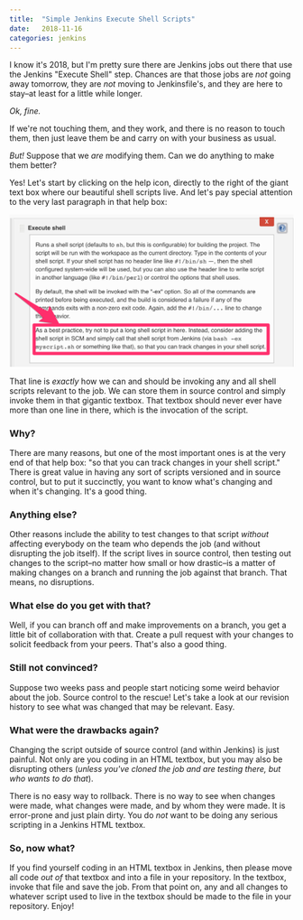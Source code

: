 ```yaml
---
title:  "Simple Jenkins Execute Shell Scripts"
date:   2018-11-16
categories: jenkins
---
```


I know it's 2018, but I'm pretty sure there are Jenkins jobs out there that use
the Jenkins "Execute Shell" step. Chances are that those jobs are _not_ going
away tomorrow, they are _not_ moving to Jenkinsfile's, and they are here to
stay–at least for a little while longer.

_Ok, fine._

If we're not touching them, and they work, and there is no reason to touch
them, then just leave them be and carry on with your business as usual.

_But!_ Suppose that we _are_ modifying them. Can we do anything to make them
better?

Yes! Let's start by clicking on the help icon, directly to the right of the
giant text box where our beautiful shell scripts live. And let's pay special
attention to the very last paragraph in that help box:

![Jenkins Execute Shell Help](/assets/images/jenkins-execute-shell-help.png)

That line is _exactly_ how we can and should be invoking any and all shell
scripts relevant to the job. We can store them in source control and simply
invoke them in that gigantic textbox. That textbox should never ever have more
than one line in there, which is the invocation of the script.

### Why?

There are many reasons, but one of the most important ones is at the very end
of that help box: "so that you can track changes in your shell script." There
is great value in having any sort of scripts versioned and in source control,
but to put it succinctly, you want to know what's changing and when it's
changing. It's a good thing.


### Anything else?

Other reasons include the ability to test changes to that script _without_
affecting everybody on the team who depends the job (and without disrupting the
job itself). If the script lives in source control, then testing out changes to
the script–no matter how small or how drastic–is a matter of making changes on
a branch and running the job against that branch. That means, no disruptions.

### What else do you get with that?

Well, if you can branch off and make improvements on a branch, you get a little
bit of collaboration with that. Create a pull request with your changes to
solicit feedback from your peers. That's also a good thing.

### Still not convinced?

Suppose two weeks pass and people start noticing some weird behavior about the
job. Source control to the rescue! Let's take a look at our revision history to
see what was changed that may be relevant. Easy.

### What were the drawbacks again?

Changing the script outside of source control (and within Jenkins) is just
painful. Not only are you coding in an HTML textbox, but you may also be
disrupting others (_unless you've cloned the job and are testing there, but who
wants to do that_).

There is no easy way to rollback. There is no way to see when changes were
made, what changes were made, and by whom they were made. It is error-prone and
just plain dirty. You do _not_ want to be doing any serious scripting in a
Jenkins HTML textbox.

### So, now what?

If you find yourself coding in an HTML textbox in Jenkins, then please move all
code _out of_ that textbox and into a file in your repository. In the textbox,
invoke that file and save the job. From that point on, any and all changes to
whatever script used to live in the textbox should be made to the file in your
repository. Enjoy!
